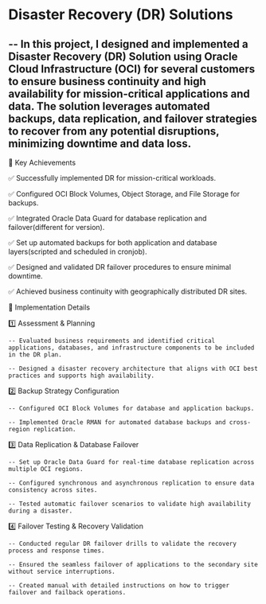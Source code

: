 # Disaster Recovery (DR) Solutions

--
In this project, I designed and implemented a Disaster Recovery (DR) Solution using Oracle Cloud Infrastructure (OCI) for several customers to ensure business continuity and high availability for mission-critical applications and data. The solution leverages automated backups, data replication, and failover strategies to recover from any potential disruptions, minimizing downtime and data loss.
--
🔹 Key Achievements

✅ Successfully implemented DR for mission-critical workloads.

✅ Configured OCI Block Volumes, Object Storage, and File Storage for backups.

✅ Integrated Oracle Data Guard for database replication and failover(different for version).

✅ Set up automated backups for both application and database layers(scripted and scheduled in cronjob).

✅ Designed and validated DR failover procedures to ensure minimal downtime.

✅ Achieved business continuity with geographically distributed DR sites.

🔹 Implementation Details

1️⃣ Assessment & Planning

	-- Evaluated business requirements and identified critical applications, databases, and infrastructure components to be included in the DR plan.
 
	-- Designed a disaster recovery architecture that aligns with OCI best practices and supports high availability.

2️⃣ Backup Strategy Configuration

	-- Configured OCI Block Volumes for database and application backups.
 
	-- Implemented Oracle RMAN for automated database backups and cross-region replication.

3️⃣ Data Replication & Database Failover

	-- Set up Oracle Data Guard for real-time database replication across multiple OCI regions.
 
	-- Configured synchronous and asynchronous replication to ensure data consistency across sites.
 
	-- Tested automatic failover scenarios to validate high availability during a disaster.
 
4️⃣ Failover Testing & Recovery Validation

	-- Conducted regular DR failover drills to validate the recovery process and response times.
 
	-- Ensured the seamless failover of applications to the secondary site without service interruptions.
 
	-- Created manual with detailed instructions on how to trigger failover and failback operations.
